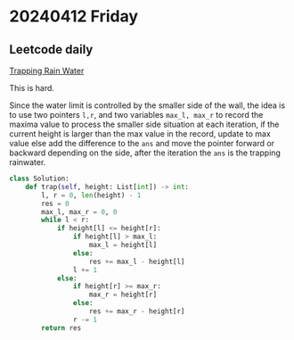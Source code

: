 # 20240412 Friday

## Leetcode daily

[Trapping Rain Water](https://leetcode.com/problems/trapping-rain-water/?envType=daily-question&envId=2024-04-12)

This is hard.

Since the water limit is controlled by the smaller side of the wall, the idea is to use two pointers `l,r`, and two variables `max_l, max_r` to record the maxima value to process the smaller side situation at each iteration, if the current height is larger than the max value in the record, update to max value else add the difference to the `ans` and move the pointer forward or backward depending on the side, after the iteration the `ans` is the trapping rainwater.

```py
class Solution:
    def trap(self, height: List[int]) -> int:
        l, r = 0, len(height) - 1
        res = 0
        max_l, max_r = 0, 0
        while l < r:
            if height[l] <= height[r]:
                if height[l] > max_l:
                    max_l = height[l]
                else:
                    res += max_l - height[l]
                l += 1
            else:
                if height[r] >= max_r:
                    max_r = height[r]
                else:
                    res += max_r - height[r]
                r -= 1
        return res
```
